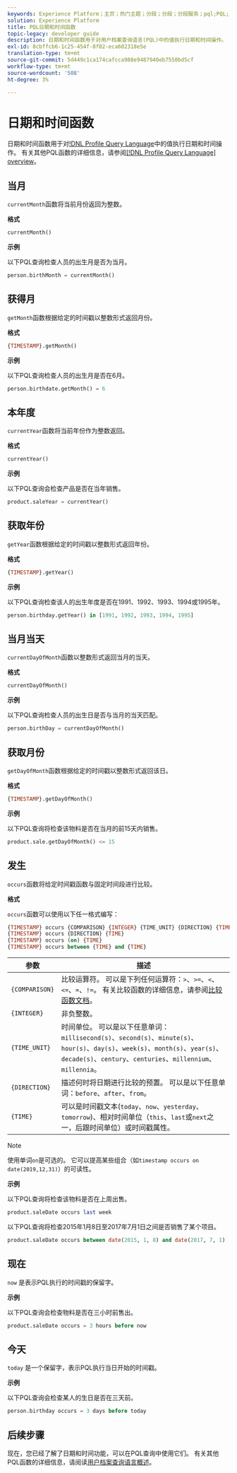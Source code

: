 ```yaml
---
keywords: Experience Platform；主页；热门主题；分段；分段；分段服务；pql;PQL;用户档案查询语言；日期和时间函数；日期时间函数；日期时间；时间；时间；
solution: Experience Platform
title: PQL日期和时间函数
topic-legacy: developer guide
description: 日期和时间函数用于对用户档案查询语言(PQL)中的值执行日期和时间操作。
exl-id: 8cbffcb6-1c25-454f-8f02-eca602318e5e
translation-type: tm+mt
source-git-commit: 5d449c1ca174cafcca988e9487940eb7550bd5cf
workflow-type: tm+mt
source-wordcount: '508'
ht-degree: 3%

---
```


# 日期和时间函数

日期和时间函数用于对[!DNL Profile Query Language](PQL)中的值执行日期和时间操作。 有关其他PQL函数的详细信息，请参阅[[!DNL Profile Query Language] overview](./overview.md)。

## 当月

`currentMonth`函数将当前月份返回为整数。

**格式**

```sql
currentMonth()
```

**示例**

以下PQL查询检查人员的出生月是否为当月。

```sql
person.birthMonth = currentMonth()
```

## 获得月

`getMonth`函数根据给定的时间戳以整数形式返回月份。

**格式**

```sql
{TIMESTAMP}.getMonth()
```

**示例**

以下PQL查询检查人员的出生月是否在6月。

```sql
person.birthdate.getMonth() = 6
```

## 本年度

`currentYear`函数将当前年份作为整数返回。

**格式**

```sql
currentYear()
```

**示例**

以下PQL查询会检查产品是否在当年销售。

```sql
product.saleYear = currentYear()
```

## 获取年份

`getYear`函数根据给定的时间戳以整数形式返回年份。

**格式**

```sql
{TIMESTAMP}.getYear()
```

**示例**

以下PQL查询检查该人的出生年度是否在1991、1992、1993、1994或1995年。

```sql
person.birthday.getYear() in [1991, 1992, 1993, 1994, 1995]
```

## 当月当天

`currentDayOfMonth`函数以整数形式返回当月的当天。

**格式**

```sql
currentDayOfMonth()
```

**示例**

以下PQL查询检查人员的出生日是否与当月的当天匹配。

```sql
person.birthDay = currentDayOfMonth()
```

## 获取月份

`getDayOfMonth`函数根据给定的时间戳以整数形式返回该日。

**格式**

```sql
{TIMESTAMP}.getDayOfMonth()
```

**示例**

以下PQL查询将检查该物料是否在当月的前15天内销售。

```sql
product.sale.getDayOfMonth() <= 15
```

## 发生

`occurs`函数将给定时间戳函数与固定时间段进行比较。

**格式**

`occurs`函数可以使用以下任一格式编写：

```sql
{TIMESTAMP} occurs {COMPARISON} {INTEGER} {TIME_UNIT} {DIRECTION} {TIME}
{TIMESTAMP} occurs {DIRECTION} {TIME}
{TIMESTAMP} occurs (on) {TIME}
{TIMESTAMP} occurs between {TIME} and {TIME}
```

| 参数 | 描述 |
| --------- | ----------- |
| `{COMPARISON}` | 比较运算符。 可以是下列任何运算符：`>`、`>=`、`<`、`<=`、`=`、`!=`。 有关比较函数的详细信息，请参阅[比较函数文档](./comparison-functions.md)。 |
| `{INTEGER}` | 非负整数。 |
| `{TIME_UNIT}` | 时间单位。 可以是以下任意单词：`millisecond(s)`、`second(s)`、`minute(s)`、`hour(s)`、`day(s)`、`week(s)`、`month(s)`、`year(s)`、`decade(s)`、`century`、`centuries`、`millennium`、`millennia`。 |
| `{DIRECTION}` | 描述何时将日期进行比较的预置。 可以是以下任意单词：`before`、`after`、`from`。 |
| `{TIME}` | 可以是时间戳文本(`today`、`now`、`yesterday`、`tomorrow`)、相对时间单位（`this`、`last`或`next`之一，后跟时间单位）或时间戳属性。 |

>[!NOTE]
>
>使用单词`on`是可选的。 它可以提高某些组合（如`timestamp occurs on date(2019,12,31)`）的可读性。

**示例**

以下PQL查询将检查该物料是否在上周出售。

```sql
product.saleDate occurs last week
```

以下PQL查询将检查2015年1月8日至2017年7月1日之间是否销售了某个项目。

```sql
product.saleDate occurs between date(2015, 1, 8) and date(2017, 7, 1)
```

## 现在

`now` 是表示PQL执行的时间戳的保留字。

**示例**

以下PQL查询会检查物料是否在三小时前售出。

```sql
product.saleDate occurs = 3 hours before now
```

## 今天

`today` 是一个保留字，表示PQL执行当日开始的时间戳。

**示例**

以下PQL查询会检查某人的生日是否在三天前。

```sql
person.birthday occurs = 3 days before today
```

## 后续步骤

现在，您已经了解了日期和时间功能，可以在PQL查询中使用它们。 有关其他PQL函数的详细信息，请阅读[用户档案查询语言概述](./overview.md)。
